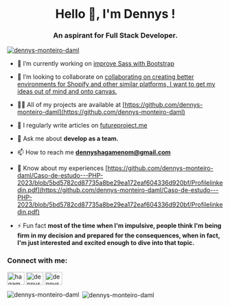 <h1 align="center">Hello 👋, I'm Dennys !</h1>
<h3 align="center">An aspirant for Full Stack Developer.</h3>

<p align="left"> <a href="https://github.com/ryo-ma/github-profile-trophy"><img src="https://github-profile-trophy.vercel.app/?username=dennys-monteiro-daml" alt="dennys-monteiro-daml" /></a> </p>

- 🔭 I’m currently working on [improve Sass with Bootstrap](https://github.com/dennys-monteiro-daml/treinoBootstrap.git)

- 👯 I’m looking to collaborate on [collaborating on creating better environments for Shopify and other similar platforms, I want to get my ideas out of mind and onto canvas.](https://github.com/Shopify)

- 👨‍💻 All of my projects are available at [https://github.com/dennys-monteiro-daml](https://github.com/dennys-monteiro-daml)

- 📝 I regularly write articles on [futureproject.me](futureproject.me)

- 💬 Ask me about **develop as a team.**

- 📫 How to reach me **dennyshagamenom@gmail.com**

- 📄 Know about my experiences [https://github.com/dennys-monteiro-daml/Caso-de-estudo---PHP-2023/blob/5bd5782cd87735a8be29ea172eaf604336d920bf/Profilelinkedin.pdf](https://github.com/dennys-monteiro-daml/Caso-de-estudo---PHP-2023/blob/5bd5782cd87735a8be29ea172eaf604336d920bf/Profilelinkedin.pdf)

- ⚡ Fun fact **most of the time when I'm impulsive, people think I'm being firm in my decision and prepared for the consequences, when in fact, I'm just interested and excited enough to dive into that topic.**

<h3 align="left">Connect with me:</h3>
<p align="left">
<a href="https://codepen.io/hagamenom" target="blank"><img align="center" src="https://raw.githubusercontent.com/rahuldkjain/github-profile-readme-generator/master/src/images/icons/Social/codepen.svg" alt="hagamenom" height="30" width="40" /></a>
<a href="https://linkedin.com/in/dennys-aml94" target="blank"><img align="center" src="https://raw.githubusercontent.com/rahuldkjain/github-profile-readme-generator/master/src/images/icons/Social/linked-in-alt.svg" alt="dennys-aml94" height="30" width="40" /></a>
<a href="https://codesandbox.com/dennys-monteiro-daml" target="blank"><img align="center" src="https://raw.githubusercontent.com/rahuldkjain/github-profile-readme-generator/master/src/images/icons/Social/codesandbox.svg" alt="dennys-monteiro-daml" height="30" width="40" /></a>
</p>

<p><img align="left" src="https://github-readme-stats.vercel.app/api/top-langs?username=dennys-monteiro-daml&show_icons=true&locale=en&layout=compact" alt="dennys-monteiro-daml" /></p>

<p>&nbsp;<img align="center" src="https://github-readme-stats.vercel.app/api?username=dennys-monteiro-daml&show_icons=true&locale=en" alt="dennys-monteiro-daml" /></p>
